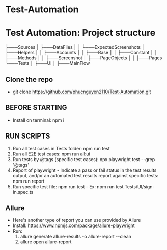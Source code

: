 # Test-Automation

# Test Automation: Project structure
├───Sources
│   ├───DataFiles
│   │   └───ExpectedScreenshots
│   ├───Helpers
│   │   ├───Accounts
│   │   ├───Base
│   │   ├───Constant
│   │   ├───Methods
│   │   ├───Screenshot
│   ├───PageObjects
│   │   ├───Pages
└───Tests
│   ├───UI
│   ├───MainFlow

## Clone the repo
- git clone https://github.com/phucnguyen2110/Test-Automation.git

## BEFORE STARTING
- Install on terminal: npm i

## RUN SCRIPTS
1. Run all test cases in Tests folder: npm run test
2. Run all E2E test cases: npm run all:ui
3. Run tests by @tags (specific test cases): npx playwright test --grep '@tags'
4. Report of playwright - Indicate a pass or fail status in the test results output, and/or an automated test results report against specific tests: npm run report
5. Run specific test file: npm run test <path file want to run> - Ex: npm run test Tests/UI/sign-in.spec.ts

## Allure
- Here's another type of report you can use provided by Allure
- Install: https://www.npmjs.com/package/allure-playwright
- Run:
    1. allure generate allure-results -o allure-report --clean
    2. allure open allure-report